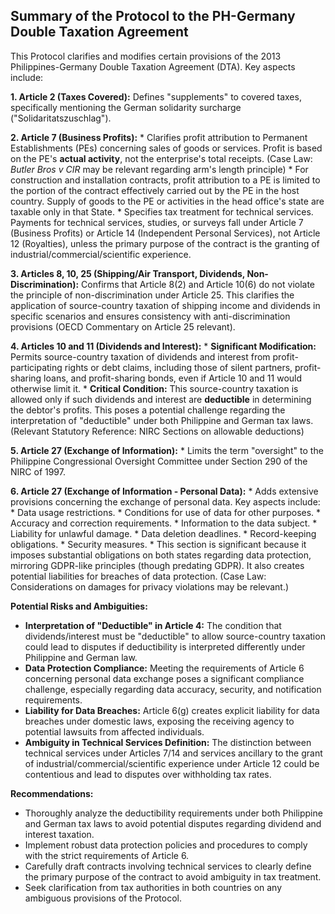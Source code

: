 ## Summary of the Protocol to the PH-Germany Double Taxation Agreement

This Protocol clarifies and modifies certain provisions of the 2013 Philippines-Germany Double Taxation Agreement (DTA). Key aspects include:

**1. Article 2 (Taxes Covered):** Defines "supplements" to covered taxes, specifically mentioning the German solidarity surcharge ("Solidaritatszuschlag").

**2. Article 7 (Business Profits):**
    *   Clarifies profit attribution to Permanent Establishments (PEs) concerning sales of goods or services. Profit is based on the PE's **actual activity**, not the enterprise's total receipts. (Case Law: *Butler Bros v CIR* may be relevant regarding arm's length principle)
    *   For construction and installation contracts, profit attribution to a PE is limited to the portion of the contract effectively carried out by the PE in the host country. Supply of goods to the PE or activities in the head office's state are taxable only in that State.
    *   Specifies tax treatment for technical services. Payments for technical services, studies, or surveys fall under Article 7 (Business Profits) or Article 14 (Independent Personal Services), not Article 12 (Royalties), unless the primary purpose of the contract is the granting of industrial/commercial/scientific experience.

**3. Articles 8, 10, 25 (Shipping/Air Transport, Dividends, Non-Discrimination):**  Confirms that Article 8(2) and Article 10(6) do not violate the principle of non-discrimination under Article 25. This clarifies the application of source-country taxation of shipping income and dividends in specific scenarios and ensures consistency with anti-discrimination provisions (OECD Commentary on Article 25 relevant).

**4. Articles 10 and 11 (Dividends and Interest):**
    *   **Significant Modification:** Permits source-country taxation of dividends and interest from profit-participating rights or debt claims, including those of silent partners, profit-sharing loans, and profit-sharing bonds, even if Article 10 and 11 would otherwise limit it.
    *   **Critical Condition:** This source-country taxation is allowed only if such dividends and interest are **deductible** in determining the debtor's profits. This poses a potential challenge regarding the interpretation of "deductible" under both Philippine and German tax laws. (Relevant Statutory Reference: NIRC Sections on allowable deductions)

**5. Article 27 (Exchange of Information):**
    *   Limits the term "oversight" to the Philippine Congressional Oversight Committee under Section 290 of the NIRC of 1997.

**6. Article 27 (Exchange of Information - Personal Data):**
    *   Adds extensive provisions concerning the exchange of personal data. Key aspects include:
        *   Data usage restrictions.
        *   Conditions for use of data for other purposes.
        *   Accuracy and correction requirements.
        *   Information to the data subject.
        *   Liability for unlawful damage.
        *   Data deletion deadlines.
        *   Record-keeping obligations.
        *   Security measures.
    *   This section is significant because it imposes substantial obligations on both states regarding data protection, mirroring GDPR-like principles (though predating GDPR). It also creates potential liabilities for breaches of data protection. (Case Law: Considerations on damages for privacy violations may be relevant.)

**Potential Risks and Ambiguities:**

*   **Interpretation of "Deductible" in Article 4:**  The condition that dividends/interest must be "deductible" to allow source-country taxation could lead to disputes if deductibility is interpreted differently under Philippine and German law.
*   **Data Protection Compliance:**  Meeting the requirements of Article 6 concerning personal data exchange poses a significant compliance challenge, especially regarding data accuracy, security, and notification requirements.
*   **Liability for Data Breaches:** Article 6(g) creates explicit liability for data breaches under domestic laws, exposing the receiving agency to potential lawsuits from affected individuals.
*   **Ambiguity in Technical Services Definition:** The distinction between technical services under Articles 7/14 and services ancillary to the grant of industrial/commercial/scientific experience under Article 12 could be contentious and lead to disputes over withholding tax rates.

**Recommendations:**

*   Thoroughly analyze the deductibility requirements under both Philippine and German tax laws to avoid potential disputes regarding dividend and interest taxation.
*   Implement robust data protection policies and procedures to comply with the strict requirements of Article 6.
*   Carefully draft contracts involving technical services to clearly define the primary purpose of the contract to avoid ambiguity in tax treatment.
*   Seek clarification from tax authorities in both countries on any ambiguous provisions of the Protocol.
